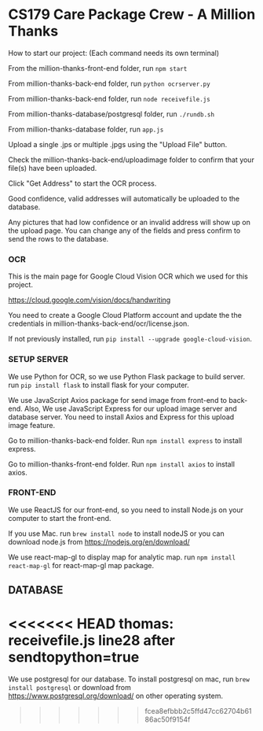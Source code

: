 # CS179 Care Package Crew - A Million Thanks

How to start our project: (Each command needs its own terminal)

From the million-thanks-front-end folder, run `npm start`

From million-thanks-back-end folder, run `python ocrserver.py`

From million-thanks-back-end folder, run `node receivefile.js`

From million-thanks-database/postgresql folder, run `./rundb.sh`

From million-thanks-database folder, run `app.js`


Upload a single .jps or multiple .jpgs using the "Upload File" button.

Check the million-thanks-back-end/uploadimage folder to confirm that your file(s) have been uploaded.

Click "Get Address" to start the OCR process.

Good confidence, valid addresses will automatically be uploaded to the database. 

Any pictures that had low confidence or an invalid address will show up on the upload page. You can change any of the fields and press 
confirm to send the rows to the database.

### OCR

This is the main page for Google Cloud Vision OCR which we used for this project.

https://cloud.google.com/vision/docs/handwriting

You need to create a Google Cloud Platform account and update the the credentials in million-thanks-back-end/ocr/license.json.

If not previously installed, run `pip install --upgrade google-cloud-vision`.

### SETUP SERVER

We use Python for OCR, so we use Python Flask package to build server. run `pip install flask` to install flask for your computer.

We use JavaScript Axios package for send image from front-end to back-end. Also, We use JavaScript Express for our upload image server and database server. You need to install Axios and Express for this upload image feature.

Go to million-thanks-back-end folder. Run `npm install express` to install express.

Go to million-thanks-front-end folder. Run `npm install axios` to install axios.

### FRONT-END

We use ReactJS for our front-end, so you need to install Node.js on your computer to start the front-end.

If you use Mac. run `brew install node` to install nodeJS or you can download node.js from https://nodejs.org/en/download/

We use react-map-gl to display map for analytic map. run `npm install react-map-gl` for react-map-gl map package.

## DATABASE

<<<<<<< HEAD
thomas: receivefile.js line28 after sendtopython=true
=======
We use postgresql for our database. To install postgresql on mac, run `brew install postgresql` or download from https://www.postgresql.org/download/ on other operating system.
>>>>>>> fcea8efbbb2c5ffd47cc62704b6186ac50f9154f
